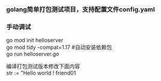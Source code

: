 ### golang简单打包测试项目，支持配置文件config.yaml
### 手动调试
go mod init helloserver  
go mod tidy -compat=1.17    #自动安装依赖包  
go run helloserver.go  

编译打包测试版本修改下面内容  
str := "Hello world ! friend01  
